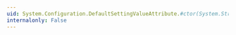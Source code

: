 ```yaml
---
uid: System.Configuration.DefaultSettingValueAttribute.#ctor(System.String)
internalonly: False
---
```

